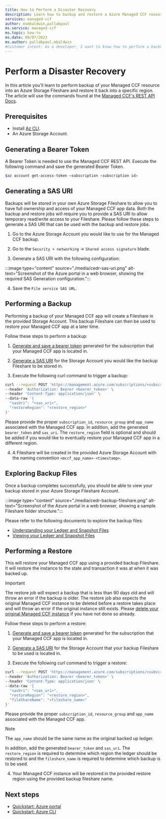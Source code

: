 ```yaml
---
title: How to Perform a Disaster Recovery
description: Learn how to backup and restore a Azure Managed CCF resource.
services: managed-ccf
author: msmbaldwin,pallabpaul
ms.service: managed-ccf
ms.topic: how-to
ms.date: 09/07/2023
ms.author: pallabpaul,mbaldwin
#Customer intent: As a developer, I want to know how to perform a backup and restore of my Managed CCF app so that I can can access backups of my app files and restore my app in another region in the case of a disaster recovery.
---
```


# Perform a Disaster Recovery

In this article you'll learn to perform backup of your Managed CCF resource into an Azure Storage Fileshare and restore it back into a specific region. The article will use the commands found at the [Managed CCF's REST API Docs](https://review.learn.microsoft.com/en-us/rest/api/documentation-preview/managed-ccf?view=azure-rest-preview&branch=result_openapiHub_production_6d83a8760fc1).

## Prerequisites

- Install [Az CLI](https://learn.microsoft.com/en-us/cli/azure/install-azure-cli).
- An Azure Storage Account.

## Generating a Bearer Token

A Bearer Token is needed to use the Managed CCF REST API. Execute the following command and save the generated Bearer Token.

```bash
$az account get-access-token –subscription <subscription id>
```

## Generating a SAS URI

Backups will be stored in your own Azure Storage Fileshare to allow you to have full ownership and access of your Managed CCF app data. Both the backup and restore jobs will require you to provide a SAS URI to allow temporary read/write access to your Fileshare. Please follow these steps to generate a SAS URI that can be used with the backup and restore jobs.

1. Go to the Azure Storage Account you would like to use for the Managed CCF backup.

2. Go to the `Security + networking` -> `Shared access signature` blade.

3. Generate a SAS URI with the following configuration:

:::image type="content" source="./media/cedr-sas-uri.png" alt-text="Screenshot of the Azure portal in a web browser, showing the required SAS Generation configuration.":::

4. Save the `File service SAS URL`.

## Performing a Backup

Performing a backup of your Managed CCF app will create a Fileshare in the provided Storage Account. This backup Fileshare can then be used to restore your Managed CCF app at a later time.

Follow these steps to perform a backup:

1. [Generate and save a bearer token](#generating-a-bearer-token) generated for the subscription that your Managed CCF app is located in.

2. [Generate a SAS URI](#generating-a-sas-uri) for the Storage Account you would like the backup Fileshare to be stored in.

3. Execute the following curl command to trigger a backup:

```bash
curl --request POST 'https://management.azure.com/subscriptions/<subscription_id>/resourceGroups/<resource_group>/providers/Microsoft.ConfidentialLedger/ManagedCCFs/<app_name>/backup?api-version=2023-06-28-preview' \
--header 'Authorization: Bearer <bearer_token>' \
--header 'Content-Type: application/json' \
--data-raw '{
  "sasUri": "<sas_uri>",
  "restoreRegion": "<restore_region>"
}'
```

Please provide the proper `subscription_id`, `resource_group` and `app_name` associated with the Managed CCF app. In addition, add the generated `bearer_token` and `sas_uri`. The `restore_region` field is optional and should be added if you would like to eventually restore your Managed CCF app in a different region.

4. A Fileshare will be created in the provided Azure Storage Account with the naming convention `<mccf_app_name>-<timestamp>`.

## Exploring Backup Files

Once a backup completes successfully, you should be able to view your backup stored in your Azure Storage Fileshare Account.

:::image type="content" source="./media/cedr-backup-fileshare.png" alt-text="Screenshot of the Azure portal in a web browser, showing a sample Fileshare folder structure.":::

Please refer to the following documents to explore the backup files:

- [Understanding your Ledger and Snapshot Files](https://microsoft.github.io/CCF/main/operations/ledger_snapshot.html)
- [Viewing your Ledger and Snapshot Files](https://microsoft.github.io/CCF/main/audit/python_library.html)

## Performing a Restore

This will restore your Managed CCF app using a provided backup Fileshare. It will restore the instance to the state and transaction it was at when it was backed up.

> [!IMPORTANT]
> The restore job will expect a backup that is less than 90 days old and will throw an error if the backup is older. The restore job also expects the original Managed CCF instance to be deleted before a restore takes place and will throw an error if the original instance still exists. Please [delete your original Managed CCF instance](https://learn.microsoft.com/en-us/cli/azure/confidentialledger/managedccfs?view=azure-cli-latest#az-confidentialledger-managedccfs-delete) if you have not done so already.

Follow these steps to perform a restore:

1. [Generate and save a bearer token](#generating-a-bearer-token) generated for the subscription that your Managed CCF app is located in.

2. [Generate a SAS URI](#generating-a-sas-uri) for the Storage Account that your backup Fileshare to be used is located in.

3. Execute the following curl command to trigger a restore:

```bash
curl --request POST 'https://management.azure.com/subscriptions/<subscription_id>/resourceGroups/<resource_group>/providers/Microsoft.ConfidentialLedger/ManagedCCFs/<app_name>/restore?api-version=2023-06-28-preview' \
--header 'Authorization: Bearer <bearer_token>' \
--header 'Content-Type: application/json' \
--data-raw '{
  "sasUri": "<sas_uri>",
  "restoreRegion": "<restore_region>",
  "fileShareName": "<fileshare_name>"
}'
```

Please provide the proper `subscription_id`, `resource_group` and `app_name` associated with the Managed CCF app. 

> [!NOTE]
> The `app_name` should be the same name as the original backed up ledger.

In addition, add the generated `bearer_token` and `sas_uri`. The `restore_region` is required to determine which region the ledger should be restored to and the `fileshare_name` is required to determine which backup is to be used.

4. Your Managed CCF instance will be restored in the provided restore region using the provided backup fileshare name.

## Next steps

- [Quickstart: Azure portal](quickstart-portal.md)
- [Quickstart: Azure CLI](quickstart-python.md)